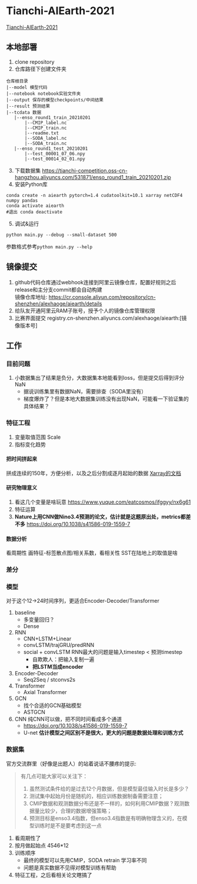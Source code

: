 # Tianchi-AIEarth-2021
[Tianchi-AIEarth-2021](https://tianchi.aliyun.com/competition/entrance/531871/information)
## 本地部署
1. clone repository
2. 仓库路径下创建文件夹
```
仓库根目录
|--model 模型代码
|--notebook notebook实验文件夹
|--output 保存的模型checkpoints/中间结果
|--result 预测结果
|--tcdata 数据
   |--enso_round1_train_20210201
       |--CMIP_label.nc
       |--CMIP_train.nc
       |--readme.txt
       |--SODA_label.nc
       |--SODA_train.nc
   |--enso_round1_test_20210201
​       |--test_00001_07_06.npy
       |--test_00014_02_01.npy
```
3. 下载数据集
https://tianchi-competition.oss-cn-hangzhou.aliyuncs.com/531871/enso_round1_train_20210201.zip
4. 安装Python库
```shell
conda create -n aiearth pytorch=1.4 cudatoolkit=10.1 xarray netCDF4 numpy pandas
conda activate aiearth
#退出 conda deactivate
```
5. 调试&运行
```
python main.py --debug --small-dataset 500
```
参数格式参考`python main.py --help`

## 镜像提交
1. github代码仓库通过webhook连接到阿里云镜像仓库，配置好规则之后release和主分支commit都会自动构建  
镜像仓库地址: https://cr.console.aliyun.com/repository/cn-shenzhen/alexhaoge/aiearth/details
2. 给队友开通阿里云RAM子账号，授予个人的镜像仓库管理权限
3. 比赛界面提交
registry.cn-shenzhen.aliyuncs.com/alexhaoge/aiearth:[镜像版本号]

## 工作
### 目前问题
1. 小数据集出了结果是负分，大数据集本地能看到loss，但是提交后得到评分NaN
    - 据说训练集里有数据NaN，需要排查（SODA里没有）
    - 梯度爆炸了？但是本地大数据集训练没有出现NaN，可能看一下验证集的具体结果？
### 特征工程
1. 变量取值范围 Scale
2. 指标变化趋势
#### 把时间拼起来
拼成连续的150年，方便分析，以及之后分割成逐月起始的数据
[Xarray的文档](http://xarray.pydata.org/en/stable/)
#### 研究物理意义
1. 看这几个变量是啥玩意
https://www.yuque.com/eatcosmos/ifggyy/nx6g61
2. 特征运算
3. **Nature上用CNN做Nino3.4预测的论文，估计就是这题原出处，metrics都差不多**
https://doi.org/10.1038/s41586-019-1559-7
#### 数据分析
看周期性
画特征-标签散点图/相关系数，看相关性
SST在陆地上的取值是啥
### 差分

### 模型 
对于这个12->24时间序列，更适合Encoder-Decoder/Transformer
1. baseline
    - 多变量回归？
    - Dense
2. RNN
    - CNN+LSTM+Linear
    - convLSTM/trajGRU/predRNN
    - social + convLSTM
    RNN最大的问题是输入timestep < 预测timestep
        - 自欺欺人：把输入复制一遍
        - **把LSTM当成encoder**
3. Encoder-Decoder
    - Seq2Seq / stconvs2s
4. Transformer
    - Axial Transformer
5. GCN
    - 找个合适的GCN基础模型
    - ASTGCN
6. CNN
纯CNN可以做，把不同时间看成多个通道
    - https://doi.org/10.1038/s41586-019-1559-7
    - U-net
**估计模型之间区别不是很大，更大的问题是数据处理和训练方式**
### 数据集
官方交流群里（好像是出题人）的站着说话不腰疼的提示:
> 有几点可能大家可以关注下：
> 1. 虽然测试条件给的是过去12个月数据，但是模型最佳输入时长是多少？
> 2. 测试集中起始月份是随机的，相应训练数据制备需要注意；
> 3. CMIP数据和观测数据分布还是不一样的，如何利用CMIP数据？观测数据量比较少，合理的数据增强策略；
> 4. 预测目标是enso3.4指数，但enso3.4指数是有明确物理含义的，在模型训练时是不是要考虑到这一点

1. 看周期性了
2. 按月做起始点 4546*12
3. 训练顺序
    - 最终的模型可以先用CMIP，SODA retrain 学习率不同
    - 问题是真实数据不见得对模型训练有帮助
4. 特征工程，之后看相关论文瞎搞了